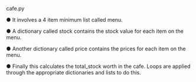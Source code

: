 cafe.py

● It involves a 4 item minimum list called menu.

● A dictionary called stock contains the stock value for each item on the menu.

● Another dictionary called price contains the prices for each item on the menu.

● Finally this calculates the total_stock worth in the cafe. Loops are applied through the appropriate dictionaries and lists to do this.
